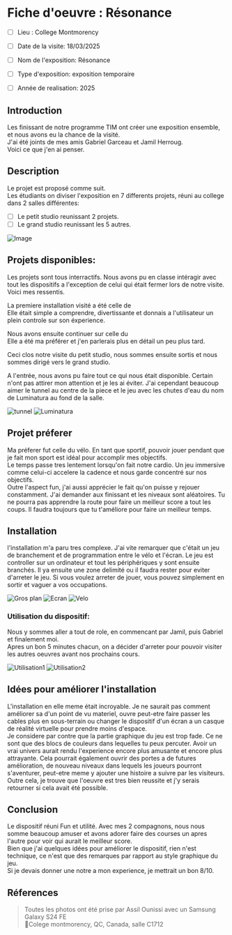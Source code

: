 # Fiche d'oeuvre : Résonance
- [ ] Lieu : College Montmorency 
- [ ] Date de la visite: 18/03/2025 
- [ ] Nom de l'exposition: Résonance 
- [ ] Type d'exposition: exposition temporaire 
- [ ] Année de realisation: 2025 


## Introduction
Les finissant de notre programme TIM ont créer une exposition ensemble, et nous avons eu la chance de la visité. <BR>
J'ai été joints de mes amis Gabriel Garceau et Jamil Herroug. <BR>
Voici ce que j'en ai penser.

## Description

Le projet est proposé comme suit. <BR>
Les étudiants on diviser l'exposition en 7 differents projets, réuni au college dans 2 salles différentes: <BR>
- [ ] Le petit studio reunissant 2 projets. <BR>
- [ ] Le grand studio reunissant les 5 autres.

![Image](.//Medias/tunnel.jpg)

## Projets disponibles:

Les projets sont tous interractifs. Nous avons pu en classe intéragir avec tout les dispositifs a l'exception de celui qui était fermer lors de notre visite. Voici mes ressentis. <BR>

La premiere installation visité a été celle de <BR>
Elle était simple a comprendre, divertissante et donnais a l'utilisateur un plein controle sur son éxperience.

Nous avons ensuite continuer sur celle du <BR>
Elle a été ma préférer et j'en parlerais plus en détail un peu plus tard.

Ceci clos notre visite du petit studio, nous sommes ensuite sortis et nous sommes dirigé vers le grand studio. 

A l'entrée, nous avons pu faire tout ce qui nous était disponible. Certain n'ont pas attirer mon attention et je les ai éviter. J'ai cependant beaucoup aimer le tunnel au centre de la piece et le jeu avec les chutes d'eau du nom de Luminatura au fond de la salle. 

![tunnel](.//Medias/tunnel.jpg)
![Luminatura](.//Medias/Flow.jpg)


## Projet préferer

Ma préferer fut celle du vélo. En tant que sportif, pouvoir jouer pendant que je fait mon sport est idéal pour accomplir mes objectifs. <BR>
Le temps passe tres lentement lorsqu'on fait notre cardio. Un jeu immersive comme celui-ci accelere la cadence et nous garde concentré sur nos objectifs. <BR>
Outre l'aspect fun, j'ai aussi apprécier le fait qu'on puisse y rejouer constamment. J'ai demander aux finissant et les niveaux sont aléatoires. Tu ne pourra pas apprendre la route pour faire un meilleur score a tout les coups. Il faudra toujours que tu t'améliore pour faire un meilleur temps. <BR>

## Installation

l'installation m'a paru tres complexe. J'ai vite remarquer que c'était un jeu de branchement et de programmation entre le vélo et l'écran. Le jeu est controller sur un ordinateur et tout les périphériques y sont ensuite branchés. Il ya ensuite une zone delimité ou il faudra rester pour eviter d'arreter le jeu. Si vous voulez arreter de jouer, vous pouvez simplement en sortir et vaguer a vos occupations.<BR>

![Gros plan](.//Medias/Velo_Gros_plan.jpg)
![Ecran](.//Medias/Velo.ecran.jpg)
![Velo](.//Medias/Velo.jpg)

### Utilisation du dispositif:

Nous y sommes aller a tout de role, en commencant par Jamil, puis Gabriel et finalement moi. <BR>
Apres un bon 5 minutes chacun, on a décider d'arreter pour pouvoir visiter les autres oeuvres avant nos prochains cours. <BR>

![Utilisation1](.//Medias/Velo_pratique.jpg)
![Utilisation2](.//Medias/Velo_POV.jpg)

## Idées pour améliorer l'installation

L'installation en elle meme était incroyable. Je ne saurait pas comment améliorer sa d'un point de vu materiel, ouvre peut-etre faire passer les cables plus en sous-terrain ou changer le dispositif d'un écran a un casque de réalité virtuelle pour prendre moins d'espace.<BR>
Je considere par contre que la partie graphique du jeu est trop fade. Ce ne sont que des blocs de couleurs dans lequelles tu peux percuter. Avoir un vrai univers aurait rendu l'experience encore plus amusante et encore plus attrayante. Cela pourrait également ouvrir des portes a de futures amélioration, de nouveau niveaux dans lequels les joueurs pourront s'aventurer, peut-etre meme y ajouter une histoire a suivre par les visiteurs. <BR>
Outre cela, je trouve que l'oeuvre est tres bien reussite et j'y serais retourner si cela avait été possible.  

## Conclusion

Le dispositif réuni Fun et utilité. Avec mes 2 compagnons, nous nous somme beaucoup amuser et avons adorer faire des courses un apres l'autre pour voir qui aurait le meilleur score. <BR>
Bien que j'ai quelques idées pour améliorer le dispositif, rien n'est technique, ce n'est que des remarques par rapport au style graphique du jeu. <BR>
Si je devais donner une notre a mon experience, je mettrait un bon 8/10.

## Réferences
> Toutes les photos ont été prise par Assil Ounissi avec un Samsung Galaxy S24 FE <BR>
> 📍Colege montmorency, QC, Canada, salle C1712
